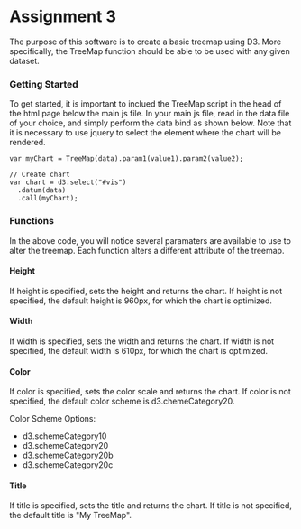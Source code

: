 # Assignment 3

The purpose of this software is to create a basic treemap using D3. More specifically, the TreeMap function should be able to be used with any given dataset. 

### Getting Started

To get started, it is important to inclued the TreeMap script in the head of the html page below the main js file. In your main js file, read in the data file of your choice, and simply perform the data bind as shown below. Note that it is necessary to use jquery to select the element where the chart will be rendered.

~~~~
var myChart = TreeMap(data).param1(value1).param2(value2);

// Create chart
var chart = d3.select("#vis")
  .datum(data)
  .call(myChart);
~~~~

### Functions

In the above code, you will notice several paramaters are available to use to alter the treemap. Each function alters a different attribute of the treemap.

#### Height

If height is specified, sets the height and returns the chart. If height is not specified, the default height is 960px, for which the chart is optimized. 

#### Width

If width is specified, sets the width and returns the chart. If width is not specified, the default width is 610px, for which the chart is optimized. 

#### Color

If color is specified, sets the color scale and returns the chart. If color is not specified, the default color scheme is d3.chemeCategory20. 

Color Scheme Options:

- d3.schemeCategory10
- d3.schemeCategory20
- d3.schemeCategory20b
- d3.schemeCategory20c

#### Title

If title is specified, sets the title and returns the chart. If title is not specified, the default title is "My TreeMap". 